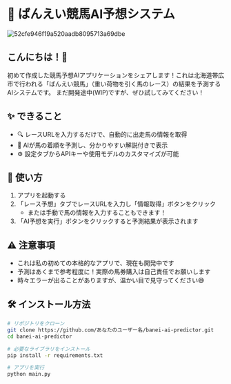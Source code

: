 # 🐴 ばんえい競馬AI予想システム

![52cfe946f19a520aadb8095713a69dbe](https://github.com/user-attachments/assets/8d07dbdc-32ce-46e5-a711-9875cb90d9a3)

## こんにちは！👋


初めて作成した競馬予想AIアプリケーションをシェアします！これは北海道帯広市で行われる「ばんえい競馬」（重い荷物を引く馬のレース）の結果を予測するAIシステムです。
まだ開発途中(WIP)ですが、ぜひ試してみてください！

## ✨ できること

- 🔍 レースURLを入力するだけで、自動的に出走馬の情報を取得
- 🤖 AIが馬の着順を予測し、分かりやすい解説付きで表示
- ⚙️ 設定タブからAPIキーや使用モデルのカスタマイズが可能

## 🚀 使い方

1. アプリを起動する
2. 「レース予想」タブでレースURLを入力し「情報取得」ボタンをクリック
   - または手動で馬の情報を入力することもできます！
3. 「AI予想を実行」ボタンをクリックすると予測結果が表示されます

## ⚠️ 注意事項

- これは私の初めての本格的なアプリで、現在も開発中です
- 予測はあくまで参考程度に！実際の馬券購入は自己責任でお願いします
- 時々エラーが出ることがありますが、温かい目で見守ってください😅

## 🛠️ インストール方法

```bash
# リポジトリをクローン
git clone https://github.com/あなたのユーザー名/banei-ai-predictor.git
cd banei-ai-predictor

# 必要なライブラリをインストール
pip install -r requirements.txt

# アプリを実行
python main.py
